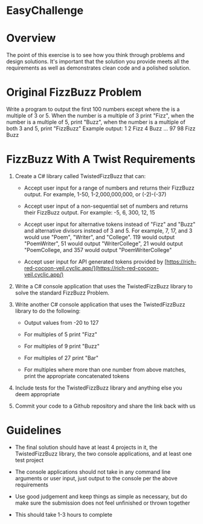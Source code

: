 # EasyChallenge

# Overview

The point of this exercise is to see how you think through problems and design solutions. It's important that the solution you provide meets all the requirements as well as demonstrates clean code and a polished solution.

# Original FizzBuzz Problem

Write a program to output the first 100 numbers except where the is a multiple of 3 or 5. When the number is a multiple of 3 print "Fizz", when the number is a multiple of 5, print "Buzz", when the number is a multiple of both 3 and 5, print "FizzBuzz"
Example output:
1
2
Fizz
4
Buzz
...
97
98
Fizz
Buzz

# FizzBuzz With A Twist Requirements

1. Create a C# library called TwistedFizzBuzz that can:

	- Accept user input for a range of numbers and returns their FizzBuzz output. For example, 1-50, 1-2,000,000,000, or (-2)-(-37)

	- Accept user input of a non-sequential set of numbers and returns their FizzBuzz output. For example: -5, 6, 300, 12, 15

	- Accept user input for alternative tokens instead of "Fizz" and "Buzz" and alternative divisors instead of 3 and 5. For example, 7, 17, and 3 would use "Poem", "Writer", and "College". 119 would output "PoemWriter", 51 would output "WriterCollege", 21 would output "PoemCollege, and 357 would output "PoemWriterCollege"

	- Accept user input for API generated tokens provided by [https://rich-red-cocoon-veil.cyclic.app/](https://rich-red-cocoon-veil.cyclic.app/)

2. Write a C# console application that uses the TwistedFizzBuzz library to solve the standard FizzBuzz Problem.

3. Write another C# console application that uses the TwistedFizzBuzz library to do the following:

	- Output values from -20 to 127

	- For multiples of 5 print "Fizz"

	- For multiples of 9 print "Buzz"

	- For multiples of 27 print "Bar"

	- For multiples where more than one number from above matches, print the appropriate concatenated tokens

4. Include tests for the TwistedFizzBuzz library and anything else you deem appropriate

5. Commit your code to a Github repository and share the link back with us

# Guidelines

- The final solution should have at least 4 projects in it, the TwistedFizzBuzz library, the two console applications, and at least one test project

- The console applications should not take in any command line arguments or user input, just output to the console per the above requirements

- Use good judgement and keep things as simple as necessary, but do make sure the submission does not feel unfinished or thrown together

- This should take 1-3 hours to complete